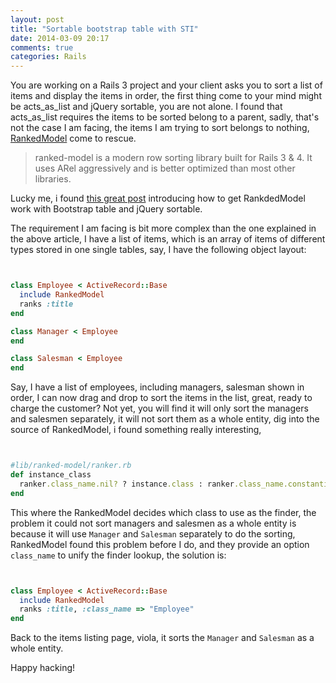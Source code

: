 ```yaml
---
layout: post
title: "Sortable bootstrap table with STI"
date: 2014-03-09 20:17
comments: true
categories: Rails
---
```


You are working on a Rails 3 project and your client asks you to sort a list of items and display the items in order, the first thing come to your mind might be acts_as_list and jQuery sortable, you are not alone. I found that acts_as_list requires the items to be sorted belong to a parent, sadly, that's not the case I am facing, the items I am trying to sort belongs to nothing, [RankedModel](https://github.com/mixonic/ranked-model) come to rescue. 

> ranked-model is a modern row sorting library built for Rails 3 & 4. It uses ARel aggressively and is better optimized than most other libraries.

Lucky me, i found [this great post](http://benw.me/posts/sortable-bootstrap-tables) introducing how to get RankdedModel work with Bootstrap table and jQuery sortable.

The requirement I am facing is bit more complex than the one explained in the above article, I have a list of items, which is an array of items of different types stored in one single tables, say, I have the following object layout:

```ruby


class Employee < ActiveRecord::Base
  include RankedModel
  ranks :title
end

class Manager < Employee
end

class Salesman < Employee
end

```

Say, I have a list of employees, including managers, salesman shown in order, I can now drag and drop to sort the items in the list, great, ready to charge the customer? Not yet, you will find it will only sort the managers and salesmen separately, it will not sort them as a whole entity, dig into the source of RankedModel, i found something really interesting,

```ruby


#lib/ranked-model/ranker.rb
def instance_class
  ranker.class_name.nil? ? instance.class : ranker.class_name.constantize
end

```


This where the RankedModel decides which class to use as the finder, the problem it could not sort managers and salesmen as a whole entity is because it will use `Manager` and `Salesman` separately to do the sorting, RankedModel found this problem before I do, and they provide an option `class_name` to unify the finder lookup, the solution is:

```ruby


class Employee < ActiveRecord::Base
  include RankedModel
  ranks :title, :class_name => "Employee"
end

```

Back to the items listing page, viola, it sorts the `Manager` and `Salesman` as a whole entity.

Happy hacking!